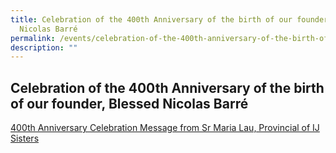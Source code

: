 ```yaml
---
title: Celebration of the 400th Anniversary of the birth of our founder, Blessed
  Nicolas Barré
permalink: /events/celebration-of-the-400th-anniversary-of-the-birth-of-our-founder-blessed-nicolas-barr/
description: ""
---
```



## Celebration of the 400th Anniversary of the birth of our founder, Blessed Nicolas Barré


[400th Anniversary Celebration Message from Sr Maria Lau, Provincial of IJ Sisters](/files/400th%20Anniversary%20Celebration%20Message%20from%20Sr%20Maria%20Lau%202%20Sep%2021%201.pdf)